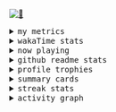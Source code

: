 [![🐙](https://hits.seeyoufarm.com/api/count/incr/badge.svg?url=https%3A%2F%2Fgithub.com%2Fktnkk%2Fhit-counter&count_bg=%23070707&title_bg=%23070707&icon=&icon_color=%23E7E7E7&title=visitors&edge_flat=true)](https://hits.seeyoufarm.com)

<details>
  <summary> <samp>my metrics</samp></summary>
  
  <br>
  
 ![🐳](https://github.com/kkhys/kkhys/blob/main/github-metrics.svg)
  
  ***
</details>

<details>
  <summary> <samp>wakaTime stats</samp></summary>
  
  <br>
  
<!--START_SECTION:waka-->
![Code Time](http://img.shields.io/badge/Code%20Time-3%2C937%20hrs%2037%20mins-blue)

**🐱 My GitHub Data** 

> 📦 5.1 MB Used in GitHub's Storage 
 > 
> 🏆 1,802 Contributions in the Year 2024
 > 
> 💼 Opted to Hire
 > 
> 📜 9 Public Repositories 
 > 
> 🔑 23 Private Repositories 
 > 
**I'm an Early 🐤** 

```text
🌞 Morning                6623 commits        ████████░░░░░░░░░░░░░░░░░   30.16 % 
🌆 Daytime                5235 commits        ██████░░░░░░░░░░░░░░░░░░░   23.84 % 
🌃 Evening                8289 commits        █████████░░░░░░░░░░░░░░░░   37.74 % 
🌙 Night                  1815 commits        ██░░░░░░░░░░░░░░░░░░░░░░░   08.26 % 
```
📅 **I'm Most Productive on Sunday** 

```text
Monday                   3083 commits        ████░░░░░░░░░░░░░░░░░░░░░   14.04 % 
Tuesday                  3261 commits        ████░░░░░░░░░░░░░░░░░░░░░   14.85 % 
Wednesday                3055 commits        ███░░░░░░░░░░░░░░░░░░░░░░   13.91 % 
Thursday                 2942 commits        ███░░░░░░░░░░░░░░░░░░░░░░   13.40 % 
Friday                   3154 commits        ████░░░░░░░░░░░░░░░░░░░░░   14.36 % 
Saturday                 2966 commits        ███░░░░░░░░░░░░░░░░░░░░░░   13.51 % 
Sunday                   3501 commits        ████░░░░░░░░░░░░░░░░░░░░░   15.94 % 
```


📊 **This Week I Spent My Time On** 

```text
🕑︎ Time Zone: Asia/Tokyo

💬 Programming Languages: 
Other                    48 hrs 55 mins      ████████████████░░░░░░░░░   65.82 % 
Java                     13 hrs 22 mins      ████░░░░░░░░░░░░░░░░░░░░░   18.00 % 
TypeScript               7 hrs 14 mins       ██░░░░░░░░░░░░░░░░░░░░░░░   09.75 % 
HTML                     2 hrs 18 mins       █░░░░░░░░░░░░░░░░░░░░░░░░   03.10 % 
Play2                    49 mins             ░░░░░░░░░░░░░░░░░░░░░░░░░   01.11 % 

🔥 Editors: 
Chrome                   48 hrs 59 mins      ████████████████░░░░░░░░░   65.92 % 
IntelliJ IDEA            15 hrs 25 mins      █████░░░░░░░░░░░░░░░░░░░░   20.76 % 
WebStorm                 8 hrs 30 mins       ███░░░░░░░░░░░░░░░░░░░░░░   11.45 % 
Intellijidea             1 hr 23 mins        ░░░░░░░░░░░░░░░░░░░░░░░░░   01.87 % 

💻 Operating System: 
Mac                      74 hrs 19 mins      █████████████████████████   100.00 % 
```


 Last Updated on 2024/06/27 18:44:59 UTC
<!--END_SECTION:waka-->
  
  ***
</details>


<details>
  <summary> <samp>now playing</samp></summary>
  
  <br>
 
 [![🐟](https://spotify-github-profile.vercel.app/api/view?uid=31ryofms4dnv7mrohhepo4c4zgqu&cover_image=true&theme=default&show_offline=false&background_color=121212&bar_color=53b14f&bar_color_cover=false)](https://open.spotify.com/user/31ryofms4dnv7mrohhepo4c4zgqu)
  
  ***
</details>

<details>
  <summary> <samp>github readme stats</samp></summary>
  
  <br>
  
 <p align="left"> 
  <img alt="🐠" src="https://github-readme-stats.vercel.app/api?username=kkhys&count_private=true&show_icons=true&theme=dark&include_all_commits=true" />
  <img alt="🐟" src="https://github-readme-stats.vercel.app/api/top-langs/?username=kkhys&layout=compact&theme=dark&langs_count=10&hide=HTML,CSS,SCSS" />
</p>
  
  ***
</details>

<details>
  <summary> <samp>profile trophies</samp></summary>
  
  <br>
  
  [![🐬](https://github-profile-trophy.vercel.app/?username=kkhys&rank=SECRET,SSS,SS,S,AAA,AA,A&theme=darkhub&row=1&margin-w=10&no-bg=true)](https://github.com/ryo-ma/github-profile-trophy)
  
  ***
</details>

<details>
  <summary> <samp>summary cards</samp></summary>
  
  <br>
  
  ![🐋](https://github-profile-summary-cards.vercel.app/api/cards/profile-details?username=kkhys&theme=github_dark)
  ![🦑](https://github-profile-summary-cards.vercel.app/api/cards/repos-per-language?username=kkhys&theme=github_dark)
  ![🦭](https://github-profile-summary-cards.vercel.app/api/cards/most-commit-language?username=kkhys&theme=github_dark)
  ![🦀](https://github-profile-summary-cards.vercel.app/api/cards/stats?username=kkhys&theme=github_dark)
  ![🦈](https://github-profile-summary-cards.vercel.app/api/cards/productive-time?username=kkhys&theme=github_dark)
  
  ***
</details>

<details>
  <summary> <samp>streak stats</samp></summary>
  
  <br>
  
  [![🐠](http://github-readme-streak-stats.herokuapp.com?user=kkhys&theme=dark)](https://git.io/streak-stats)
  
  ***
</details>

<details>
  <summary> <samp>activity graph</samp></summary>
  
  <br>
  
  [![🐡](https://github-readme-activity-graph.vercel.app/graph?username=kkhys&theme=xcode)](https://github.com/ashutosh00710/github-readme-activity-graph)
  
  ***
</details>
